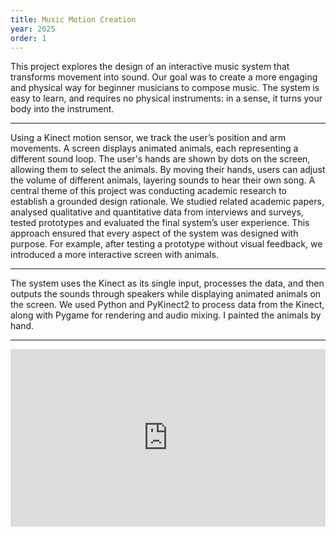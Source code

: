 ```yaml
---
title: Music Motion Creation
year: 2025
order: 1
---
```

This project explores the design of an interactive music system that transforms movement into sound. Our goal was to create a more engaging and physical way for beginner musicians to compose music. The system is easy to learn, and requires no physical instruments: in a sense, it turns your body into the instrument.
<hr>
Using a Kinect motion sensor, we track the user’s position and arm movements. A screen displays animated animals, each representing a different sound loop. The user's hands are shown by dots on the screen, allowing them to select the animals. By moving their hands, users can adjust the volume of different animals, layering sounds to hear their own song.
<Images images="1dance.jpg,2dance.jpg" height="500px" width="500px" lgColumns="2" caption= "Demo of the system">
A central theme of this project was conducting academic research to establish a grounded design rationale. We studied related academic papers, analysed qualitative and quantitative data from interviews and surveys, tested prototypes and evaluated the final system’s user experience. This approach ensured that every aspect of the system was designed with purpose. For example, after testing a prototype without visual feedback, we introduced a more interactive screen with animals.
<hr>
The system uses the Kinect as its single input, processes the data, and then outputs the sounds through speakers while displaying animated animals on the screen. We used Python and PyKinect2 to process data from the Kinect, along with Pygame for rendering and audio mixing. I painted the animals by hand.
<hr>
<div style="padding:56.25% 0 0 0;position:relative;"><iframe src="https://player.vimeo.com/video/1065402192?h=d70e87b558&amp;badge=0&amp;autopause=0&amp;player_id=0&amp;app_id=58479" frameborder="0" allow="autoplay; fullscreen; picture-in-picture; clipboard-write; encrypted-media" style="position:absolute;top:0;left:0;width:100%;height:100%;" title="Music motion creation"></iframe></div><script src="https://player.vimeo.com/api/player.js"></script>

<single-image src="cover.png" height="3000" width="1000">

